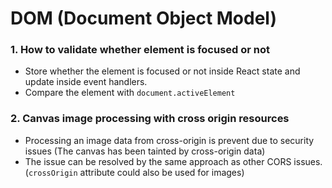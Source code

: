 # DOM (Document Object Model)

### 1. How to validate whether element is focused or not
- Store whether the element is focused or not inside React state and update inside event handlers.
- Compare the element with `document.activeElement`

### 2. Canvas image processing with cross origin resources
- Processing an image data from cross-origin is prevent due to security issues (The canvas has been tainted by cross-origin data)
- The issue can be resolved by the same approach as other CORS issues. (`crossOrigin` attribute could also be used for images)